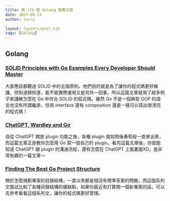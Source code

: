 ```yaml
---
title: 第 176 期 Golang 推薦文章
date: 2023-06-13
author: larry

layout: layouts/post.njk
tags: [Golang]
---
```


## Golang

### [SOLID Principles with Go Examples Every Developer Should Master](https://towardsdev.com/solid-principles-with-go-examples-every-developer-should-master-6bc6f9f2b6ab)

大家應該都聽過 SOLID 中的五個原則，他們目的就是為了讓你的程式碼更好維護。但知道歸知道，能不能實際運用又是另外一回事，所以這篇文章就用了超多例子來講解怎麼在 Go 中符合 SOLID 的程式碼。雖然 Go 不是一個典型 OOP 的語言也沒有所謂繼承，但用 interface 還有 composition 還是一樣可以寫出很漂亮的程式碼！

### [ChatGPT, Wardley and Go](https://blog.owulveryck.info/2023/05/30/chatgpt-wardley-and-go.html)

自從 ChatGPT 開放 plugin 功能之後，各種 plugin 就如雨後春筍般一直冒出來，而這篇文章正是教你怎麼用 Go 寫一個自己的 plugin。看完這篇文章後，你就能知道 ChatGPT 跟 plugin 的溝通流程，還有怎麼在 ChatGPT 上面畫圖XD，是非常有趣的一篇文章～

### [Finding The Best Go Project Structure](https://avivcarmi.com/finding-the-best-go-project-structure-part-1/)

關於怎麼規劃專案的目錄結構，一直以來都是個沒有標準答案的問題，而這個系列文嘗試比較了各種目錄結構的優缺點，如果你最近有打算開一個新專案的話，可以先參考看看這個系列文，讓你的程式碼更好管理。

